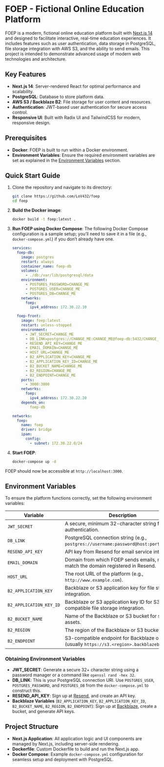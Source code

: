 # FOEP - Fictional Online Education Platform

FOEP is a modern, fictional online education platform built with [Next.js 14](https://nextjs.org/) and designed to facilitate interactive, real-time education experiences. It includes features such as user authentication, data storage in PostgreSQL, file storage integration with AWS S3, and the ability to send emails. This project is intended to demonstrate advanced usage of modern web technologies and architecture.

## Key Features

- **Next.js 14**: Server-rendered React for optimal performance and scalability.
- **PostgreSQL**: Database to store platform data.
- **AWS S3 / Backblaze B2**: File storage for user content and resources.
- **Authentication**: JWT-based user authentication for secure access control.
- **Responsive UI**: Built with Radix UI and TailwindCSS for modern, responsive design.

## Prerequisites

- **Docker**: FOEP is built to run within a Docker environment.
- **Environment Variables**: Ensure the required environment variables are set as explained in the [Environment Variables](#environment-variables) section.

## Quick Start Guide

1. Clone the repository and navigate to its directory:
    ```bash
    git clone https://github.com/LoV432/foep
    cd foep
    ```

2. **Build the Docker image**:
    ```bash
    docker build -t foep:latest .
    ```

3. **Run FOEP using Docker Compose**: The following Docker Compose configuration is a sample setup; you’ll need to save it in a file (e.g., `docker-compose.yml`) if you don’t already have one.
    ```yaml
    services:
      foep-db:
        image: postgres
        restart: always
        container_name: foep-db
        volumes:
          - ./db:/var/lib/postgresql/data
        environment:
          - POSTGRES_PASSWORD=CHANGE_ME
          - POSTGRES_USER=CHANGE_ME
          - POSTGRES_DB=CHANGE_ME
        networks:
          foep:
            ipv4_address: 172.30.22.10

      foep-front:
        image: foep:latest
        restart: unless-stopped
        environment:
          - JWT_SECRET=CHANGE_ME
          - DB_LINK=postgres://CHANGE_ME:CHANGE_ME@foep-db:5432/CHANGE_ME
          - RESEND_API_KEY=CHANGE_ME
          - EMAIL_DOMAIN=CHANGE_ME
          - HOST_URL=CHANGE_ME
          - B2_APPLICATION_KEY=CHANGE_ME
          - B2_APPLICATION_KEY_ID=CHANGE_ME
          - B2_BUCKET_NAME=CHANGE_ME
          - B2_REGION=CHANGE_ME
          - B2_ENDPOINT=CHANGE_ME
        ports:
          - 3000:3000
        networks:
          foep:
            ipv4_address: 172.30.22.20
        depends_on:
            foep-db

    networks:
      foep:
        name: foep
        driver: bridge
        ipam:
          config:
            - subnet: 172.30.22.0/24
    ```

4. **Start FOEP**:
    ```bash
    docker-compose up -d
    ```

FOEP should now be accessible at `http://localhost:3000`.

## Environment Variables

To ensure the platform functions correctly, set the following environment variables:

| Variable            | Description                                                                                  |
|---------------------|----------------------------------------------------------------------------------------------|
| `JWT_SECRET`        | A secure, minimum 32-character string for JWT authentication.                               |
| `DB_LINK`           | PostgreSQL connection string (e.g., `postgres://username:password@host:port/dbname`).        |
| `RESEND_API_KEY`    | API key from Resend for email service integration.                                          |
| `EMAIL_DOMAIN`      | Domain from which FOEP sends emails, must match the domain registered in Resend.            |
| `HOST_URL`          | The root URL of the platform (e.g., `http://www.example.com`).                              |
| `B2_APPLICATION_KEY`| Backblaze or S3 application key for file storage integration.                                     |
| `B2_APPLICATION_KEY_ID` | Backblaze or S3 application key ID for S3-compatible file storage integration.               |
| `B2_BUCKET_NAME`    | Name of the Backblaze or S3 bucket for storing assets.                                            |
| `B2_REGION`         | The region of the Backblaze or S3 bucket.                                                         |
| `B2_ENDPOINT`       | S3-compatible endpoint for Backblaze or S3 (usually `https://s3.<region>.backblazeb2.com`).       |

### Obtaining Environment Variables

- **JWT_SECRET**: Generate a secure 32+ character string using a password manager or a command like `openssl rand -hex 32`.
- **DB_LINK**: This is your PostgreSQL connection URI. Use `POSTGRES_USER`, `POSTGRES_PASSWORD`, and `POSTGRES_DB` from the `docker-compose.yml` to construct this.
- **RESEND_API_KEY**: Sign up at [Resend](https://resend.com/), and create an API key.
- **Backblaze Variables** (`B2_APPLICATION_KEY`, `B2_APPLICATION_KEY_ID`, `B2_BUCKET_NAME`, `B2_REGION`, `B2_ENDPOINT`): Sign up at [Backblaze](https://www.backblaze.com/), create a bucket, and generate API keys.

## Project Structure

- **Next.js Application**: All application logic and UI components are managed by Next.js, including server-side rendering.
- **Dockerfile**: Custom Dockerfile to build and run the Next.js app.
- **Docker Compose**: Example `docker-compose.yml` configuration for seamless setup and deployment with PostgreSQL.
